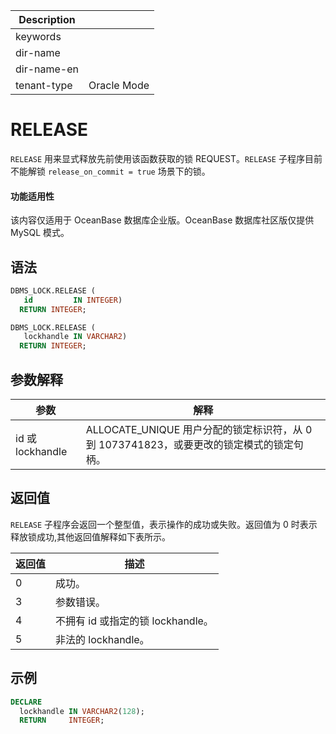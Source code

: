 | Description   |                 |
|---------------|-----------------|
| keywords      |                 |
| dir-name      |                 |
| dir-name-en   |                 |
| tenant-type   | Oracle Mode     |

# RELEASE

`RELEASE` 用来显式释放先前使用该函数获取的锁 REQUEST。`RELEASE` 子程序目前不能解锁 `release_on_commit = true` 场景下的锁。

<main id="notice" >
    <h4>功能适用性</h4>
    <p>该内容仅适用于 OceanBase 数据库企业版。OceanBase 数据库社区版仅提供 MySQL 模式。</p>
  </main>

## 语法

```sql
DBMS_LOCK.RELEASE (
   id         IN INTEGER)
  RETURN INTEGER;

DBMS_LOCK.RELEASE (
   lockhandle IN VARCHAR2)
  RETURN INTEGER;
```

## 参数解释

| **参数**  |                              **解释**                              |
|---------|------------------------------------------------------------------|
| id 或 lockhandle | ALLOCATE_UNIQUE 用户分配的锁定标识符，从 0 到 1073741823，或要更改的锁定模式的锁定句柄。|

## 返回值

`RELEASE` 子程序会返回一个整型值，表示操作的成功或失败。返回值为 0 时表示释放锁成功,其他返回值解释如下表所示。

| 返回值 | 描述 |
| --- | --- |
| 0 | 成功。 |
| 3 | 参数错误。 |
| 4 | 不拥有 id 或指定的锁 lockhandle。|
| 5 | 非法的 lockhandle。|

## 示例

```sql
DECLARE
  lockhandle IN VARCHAR2(128);
  RETURN     INTEGER;
```
